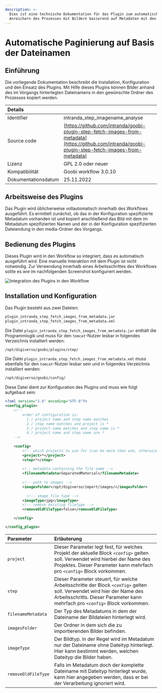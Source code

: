 ```yaml
---
description: >-
  Dies ist eine technische Dokumentation für das Plugin zum automatischen
  Anreichern des Prozesses mit Bildern basierend auf Metadaten mit den Dateinamen im Vorgang.
---
```


# Automatische Paginierung auf Basis der Dateinamen

## Einführung
Die vorliegende Dokumentation beschreibt die Installation, Konfiguration und den Einsatz des Plugins. Mit Hilfe dieses Plugins können Bilder anhand des im Vorgangs hinterlegten Dateinamens in den gewünschte Ordner des Prozesses kopiert werden.

| Details |  |
| :--- | :--- |
| Identifier | intranda\_step\_imagename\_analyse |
| Source code | [https://github.com/intranda/goobi-plugin-step-fetch-images-from-metadata](https://github.com/intranda/goobi-plugin-step-fetch-images-from-metadata) |
| Lizenz | GPL 2.0 oder neuer |
| Kompatibilität | Goobi workflow 3.0.10 |
| Dokumentationsdatum | 25.11.2022 |


## Arbeitsweise des Plugins
Das Plugin wird üblicherweise vollautomatisch innerhalb des Workflows ausgeführt. Es ermittelt zunächst, ob das in der Konfiguration spezifizierte Metadatum vorhanden ist und kopiert anschließend das Bild mit dem im Metadatum spezifizierten Namen und der in der Konfiguration spezifizierten Dateiendung in den media-Ordner des Vorgangs.


## Bedienung des Plugins
Dieses Plugin wird in den Workflow so integriert, dass es automatisch ausgeführt wird. Eine manuelle Interaktion mit dem Plugin ist nicht notwendig. Zur Verwendung innerhalb eines Arbeitsschrittes des Workflows sollte es wie im nachfolgenden Screenshot konfiguriert werden.

![Integration des Plugins in den Workflow](../.gitbook/assets/intranda_step_fetch-images-from-metadata.png)


## Installation und Konfiguration
Das Plugin besteht aus zwei Dateien:

```bash
plugin_intranda_step_fetch_images_from_metadata.jar
plugin_intranda_step_fetch_images_from_metadata.xml
```

Die Datei `plugin_intranda_step_fetch_images_from_metadata.jar` enthält die Programmlogik und muss für den `tomcat`-Nutzer lesbar in folgendes Verzeichnis installiert werden:

```bash
/opt/digiverso/goobi/plugins/step/
```

Die Datei `plugin_intranda_step_fetch_images_from_metadata.xml` muss ebenfalls für den `tomcat`-Nutzer lesbar sein und in folgendes Verzeichnis installiert werden:

```bash
/opt/digiverso/goobi/config/
```

Diese Datei dient zur Konfiguration des Plugins und muss wie folgt aufgebaut sein:

```xml
<?xml version="1.0" encoding="UTF-8"?>
<config_plugin>
    <!--
        order of configuration is:
          1.) project name and step name matches
          2.) step name matches and project is *
          3.) project name matches and step name is *
          4.) project name and step name are *
	-->
    
    <config>
        <!-- which projects to use for (can be more then one, otherwise use *) -->
        <project>*</project>
        <step>*</step>
        
        <!-- metadata containing the file name -->
        <filenameMetadata>SeparatedMaterial</filenameMetadata>
        
        <!-- path to images -->     
        <imagesFolder>/opt/digiverso/import/images/</imagesFolder>
        
          <!-- image file type -->     
        <imageType>jpg</imageType>
        <!-- remove existing filetype -->
        <removeOldFileType>false</removeOldFileType>    

    </config>

</config_plugin>
```

| Parameter | Erläuterung |
| :--- | :--- |
| `project` | Dieser Parameter legt fest, für welches Projekt der aktuelle Block `<config>` gelten soll. Verwendet wird hierbei der Name des Projektes. Dieser Parameter kann mehrfach pro `<config>` Block vorkommen. |
| `step` | Dieser Parameter steuert, für welche Arbeitsschritte der Block `<config>` gelten soll. Verwendet wird hier der Name des Arbeitsschritts. Dieser Parameter kann mehrfach pro `<config>` Block vorkommen. |
| `filenameMetadata` |Der Typ des Metadatums in dem der Dateiname der Bildateien hinterlegt wird. |
| `imagesFolder` | Der Ordner in dem sich die zu importierenden Bilder befinden. |
| `imageType` | Der Bildtyp. In der Regel wird im Metadatum nur der Dateiname ohne Dateityp hinterlegt. Hier kann bestimmt werden, welchen Dateityp die Bilder haben. |
| `removeOldFileType` | Falls im Metadatum doch der komplette Dateiname mit Dateityp hinterlegt wurde, kann hier angegeben werden, dass er bei der Verarbeitung ignoriert wird. |



